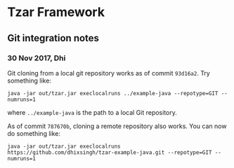 # Tzar Framework 

## Git integration notes

### 30 Nov 2017, Dhi

Git cloning from a local git repository works as of commit 
`93d16a2`. Try something like:
 ```
java -jar out/tzar.jar execlocalruns ../example-java --repotype=GIT --numruns=1
```
where `../example-java` is the path to a local Git repository.

As of commit `787670b`, cloning a remote repository also works. You can now do something like:
```concept
java -jar out/tzar.jar execlocalruns https://github.com/dhixsingh/tzar-example-java.git --repotype=GIT --numruns=1

```


